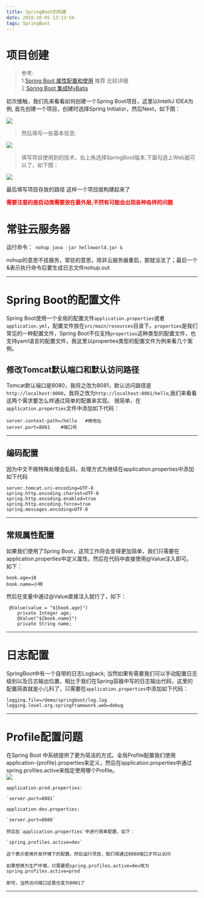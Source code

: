 ```yaml
---
title: SpringBoot的构建
date: 2018-10-05 13:13:54
tags: SpringBoot
---
```


# 项目创建
>参考:  
>1.[Spring Boot 属性配置和使用](https://blog.csdn.net/isea533/article/details/50281151)  推荐 比较详细  
>2.[Spring Boot 集成MyBatis](https://blog.csdn.net/isea533/article/details/50359390)  

<!--more-->

初次接触，我们先来看看如何创建一个Spring Boot项目，这里以IntelliJ IDEA为例,
首先创建一个项目，创建时选择Spring Initializr，然后Next，如下图：

![](/img/2018-10-5/SpringBoot/SpringBoot1.png)

>然后填写一些基本信息:

![](/img/2018-10-5/SpringBoot/SpringBoot2.png)

>填写项目使用到的技术，右上角选择SpringBoot版本,下面勾选上Web就可以了，如下图：

![](/img/2018-10-5/SpringBoot/SpringBoot3.png)

最后填写项目存放的路径 这样一个项目就构建起来了

**<font color="red">需要注意的是启动类需要放在最外层,不然有可能会出现各种各样的问题</font>**

# 常驻云服务器

运行命令：` nohup java -jar helloworld.jar &`

nohup的意思不挂服务，常驻的意思，除非云服务器重启，那就没法了；最后一个&表示执行命令后要生成日志文件nohup.out

---

# Spring Boot的配置文件
Spring Boot使用一个全局的配置文件`application.properties`或者`application.yml`，配置文件放在`src/main/resources`目录下。`properties`是我们常见的一种配置文件，Spring Boot不仅支持`properties`这种类型的配置文件，也支持yaml语言的配置文件，我这里以properties类型的配置文件为例来看几个案例。

## 修改Tomcat默认端口和默认访问路径
Tomcat默认端口是8080，我将之改为8081，默认访问路径是`http://localhost:8080`，我将之改为`http://localhost:8081/hello`,我们来看看这两个需求要怎么样通过简单的配置来实现。 
很简单，在`application.properties`文件中添加如下代码：

```
server.context-path=/hello   #根地址
server.port=8081    #端口号

```
---

## 编码配置
因为中文不做特殊处理会乱码，处理方式为继续在application.properties中添加如下代码

 ```
server.tomcat.uri-encoding=UTF-8
spring.http.encoding.charset=UTF-8
spring.http.encoding.enabled=true
spring.http.encoding.force=true
spring.messages.encoding=UTF-8
 ```

---
## 常规属性配置
如果我们使用了Spring Boot，这项工作将会变得更加简单，我们只需要在application.properties中定义属性，然后在代码中直接使用@Value注入即可。 
如下：
```
book.age=18
book.name=小明
```


然后在变量中通过@Value直接注入就行了，如下：

```
 @Value(value = "${book.age}")
    private Integer age;
    @Value("${book.name}")
    private String name;
```

---


# 日志配置
SpringBoot中有一个自带的日志Logback;
当然如果有需要我们可以手动配置日志级别以及日志输出位置，相比于我们在Spring容器中写的日志输出代码，这里的配置简直就是小儿科了，只需要在`application.properties`中添加如下代码：

```
logging.file=/demo/springboot/log.log
logging.level.org.springframework.web=debug

```

---

# Profile配置问题

在Spring Boot 中系统提供了更为简洁的方式。全局Profile配置我们使用application-{profile}.properties来定义，然后在application.properties中通过spring.profiles.active来指定使用哪个Profile。  
![](/img/2018-10-5/SpringBoot/SpringBoot4.png)

```
application-prod.properties:

`server.port=8081`

application-dev.properties:

`server.port=8080`

然后在`application.properties`中进行简单配置，如下：

`spring.profiles.active=dev`

这个表示使用开发环境下的配置。然后运行项目，我们得通过8080端口才可以访问

如果想换为生产环境，只需要把spring.profiles.active=dev改为spring.profiles.active=prod  

即可，当然访问端口这是也变为8081了

```

---